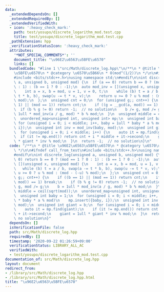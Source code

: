 ```yaml
---
data:
  _extendedDependsOn: []
  _extendedRequiredBy: []
  _extendedVerifiedWith:
  - icon: ':heavy_check_mark:'
    path: test/yosupo/discrete_logarithm_mod.test.cpp
    title: test/yosupo/discrete_logarithm_mod.test.cpp
  _pathExtension: hpp
  _verificationStatusIcon: ':heavy_check_mark:'
  attributes:
    '*NOT_SPECIAL_COMMENTS*': ''
    document_title: "\u96E2\u6563\u5BFE\u6570"
    links: []
  bundledCode: "#line 1 \"src/Math/discrete_log.hpp\"\n/**\n * @title \u96E2\u6563\
    \u5BFE\u6570\n * @category \u6570\u5B66\n * O(mod^(1/2))\n */\n\n#ifndef call_from_test\n\
    #include <bits/stdc++.h>\nusing namespace std;\n#endif\n\nint discrete_log(unsigned\
    \ a, unsigned b, unsigned mod) {\n  if (a == 0) return b == 0 ? (mod == 1 ? 0\
    \ : 1) : (b == 1 ? 0 : -1);\n  auto mod_inv = [](unsigned x, unsigned mod) {\n\
    \    int a = x, b = mod, u = 1, v = 0, t;\n    while (b) t = a / b, swap(a -=\
    \ t * b, b), swap(u -= t * v, v);\n    return u >= 0 ? u % mod : (mod - (-u) %\
    \ mod);\n  };\n  unsigned cnt = 0;\n  for (unsigned g;; cnt++) {\n    if ((b ==\
    \ 1) || (mod == 1)) return cnt;\n    if ((g = __gcd(a, mod)) == 1) break;\n  \
    \  if (b % g != 0) return -1;  // no solution\n    b /= g, mod /= g;\n    b =\
    \ 1ull * mod_inv(a / g, mod) * b % mod;\n  }\n  unsigned middle = ceil(sqrt(mod));\n\
    \  unordered_map<unsigned int, unsigned int> mp;\n  unsigned int baby = 1;\n \
    \ for (unsigned i = 0; i < middle; i++, baby = 1ull * baby * a % mod)\n    mp.insert({baby,\
    \ i});\n  unsigned int inv = mod_inv(baby, mod);\n  unsigned int giant = b;\n\
    \  for (unsigned i = 0; i < middle; i++) {\n    auto it = mp.find(giant);\n  \
    \  if (it != mp.end()) return cnt + i * middle + it->second;\n    giant = 1ull\
    \ * giant * inv % mod;\n  }\n  return -1;  // no solution\n}\n"
  code: "/**\n * @title \u96E2\u6563\u5BFE\u6570\n * @category \u6570\u5B66\n * O(mod^(1/2))\n\
    \ */\n\n#ifndef call_from_test\n#include <bits/stdc++.h>\nusing namespace std;\n\
    #endif\n\nint discrete_log(unsigned a, unsigned b, unsigned mod) {\n  if (a ==\
    \ 0) return b == 0 ? (mod == 1 ? 0 : 1) : (b == 1 ? 0 : -1);\n  auto mod_inv =\
    \ [](unsigned x, unsigned mod) {\n    int a = x, b = mod, u = 1, v = 0, t;\n \
    \   while (b) t = a / b, swap(a -= t * b, b), swap(u -= t * v, v);\n    return\
    \ u >= 0 ? u % mod : (mod - (-u) % mod);\n  };\n  unsigned cnt = 0;\n  for (unsigned\
    \ g;; cnt++) {\n    if ((b == 1) || (mod == 1)) return cnt;\n    if ((g = __gcd(a,\
    \ mod)) == 1) break;\n    if (b % g != 0) return -1;  // no solution\n    b /=\
    \ g, mod /= g;\n    b = 1ull * mod_inv(a / g, mod) * b % mod;\n  }\n  unsigned\
    \ middle = ceil(sqrt(mod));\n  unordered_map<unsigned int, unsigned int> mp;\n\
    \  unsigned int baby = 1;\n  for (unsigned i = 0; i < middle; i++, baby = 1ull\
    \ * baby * a % mod)\n    mp.insert({baby, i});\n  unsigned int inv = mod_inv(baby,\
    \ mod);\n  unsigned int giant = b;\n  for (unsigned i = 0; i < middle; i++) {\n\
    \    auto it = mp.find(giant);\n    if (it != mp.end()) return cnt + i * middle\
    \ + it->second;\n    giant = 1ull * giant * inv % mod;\n  }\n  return -1;  //\
    \ no solution\n}"
  dependsOn: []
  isVerificationFile: false
  path: src/Math/discrete_log.hpp
  requiredBy: []
  timestamp: '2020-09-22 01:26:59+09:00'
  verificationStatus: LIBRARY_ALL_AC
  verifiedWith:
  - test/yosupo/discrete_logarithm_mod.test.cpp
documentation_of: src/Math/discrete_log.hpp
layout: document
redirect_from:
- /library/src/Math/discrete_log.hpp
- /library/src/Math/discrete_log.hpp.html
title: "\u96E2\u6563\u5BFE\u6570"
---
```

